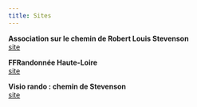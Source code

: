 ```yaml
---
title: Sites
---
```

**Association sur le chemin de Robert Louis Stevenson**<br>
[site](https://www.chemin-stevenson.org/)

**FFRandonnée Haute-Loire**<br>
[site](https://www.rando-hauteloire.fr/chemin-stevenson-gr-70/)

**Visio rando : chemin de Stevenson**<br>
[site](https://www.visorando.com/randonnee-chemin-de-stevenson/)